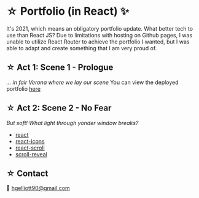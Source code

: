 # ☆ Portfolio (in React) ✨
It's 2021, which means an obligatory portfolio update. What better tech to use than React JS? Due to limitations with hosting on Github pages, I was unable to utilize React Router to achieve the portfolio I wanted, but I was able to adapt and create something that I am very proud of.

## ☆ Act 1: Scene 1 - Prologue
*... in fair Verona where we lay our scene*
You can view the deployed portfolio [here](https://nova-codes.github.io)

## ☆ Act 2: Scene 2 - No Fear
*But soft! What light through yonder window breaks?*

- [react](https://reactjs.org/)
- [react-icons](https://react-icons.github.io/react-icons/)
- [react-scroll](https://github.com/fisshy/react-scroll)
- [scroll-reveal](https://scrollrevealjs.org/)

## ☆ Contact
:e-mail: hgelliott90@gmail.com
